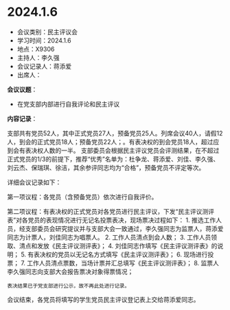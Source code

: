 # 2024.1.6

* 会议类别：民主评议会
* 学习时间：2024.1.6
* 地点：X9306
* 主持人：李久强
* 会议记录人：蒋添爱
* 出席人：

**会议议题**：

* 在党支部内部进行自我评论和民主评议

**内容记录**：

支部共有党员52人，其中正式党员27人，预备党员25人。列席会议40人，请假12人，到会的正式党员18人；预备党员22人；。有表决权的到会党员18人，超过应到会有表决权人数的一半。
支部委员会根据民主评议党员会评测结果，在不超过正式党员的1/3的前提下，推荐“优秀”名单为：杜争龙、蒋添爱、刘佳、李久强、刘云杰、保瑞琪、徐洁，其余参评同志均为“合格”，预备党员不评定等次。

详细会议记录如下：

第一项议程：各党员（含预备党员）依次进行自我评价。

第二项议程：有表决权的正式党员对各党员进行民主评议，下发“民主评议测评表”对各党员的表现情况进行无记名投票表决，现场票决过程如下：
    1. 推选工作人员，经支部委员会研究提议并与支部大会一致通过，李久强同志为监票人，蒋添爱同志为计票人，刘佳同志为唱票人。
    2. 工作人员清点到会人数；
    3. 工作人员领取、清点和发放《民主评议测评表》；
    4. 刘佳同志作填写《民主评议测评表》的说明；
    5. 有表决权的党员以无记名方式填写《民主评议测评表》；
    6. 现场进行投票；
    7. 工作人员清点票数，当场计票并汇总填写《民主评议测评表》；
    8. 监票人李久强同志向支部大会报告票决对象得票情况；

    表决结果已于党支部进行公示，故不再此处进行记录。

会议结束，各党员将填写的学生党员民主评议登记表上交给蒋添爱同志。
